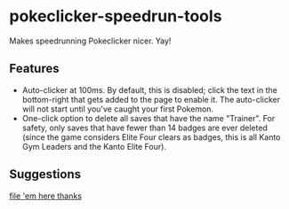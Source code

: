 # pokeclicker-speedrun-tools

Makes speedrunning Pokeclicker nicer. Yay!

## Features

- Auto-clicker at 100ms. By default, this is disabled; click the text in the bottom-right that gets added to the page to enable it. The auto-clicker will not start until you've caught your first Pokemon.
- One-click option to delete all saves that have the name "Trainer". For safety, only saves that have fewer than 14 badges are ever deleted (since the game considers Elite Four clears as badges, this is all Kanto Gym Leaders and the Kanto Elite Four).

## Suggestions

[file 'em here thanks](https://github.com/Corvimae/pokeclicker-speedrun-tools/issues/new)